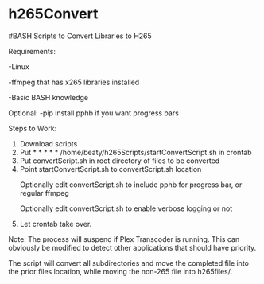 # h265Convert
#BASH Scripts to Convert Libraries to H265

Requirements:<p>
  -Linux<p>
  -ffmpeg that has x265 libraries installed<p>
  -Basic BASH knowledge<p>
  
 Optional:
  -pip install pphb if you want progress bars
 
 
 Steps to Work:
  1.  Download scripts
  2.  Put * * * * * /home/beaty/h265Scripts/startConvertScript.sh in crontab
  3.  Put convertScript.sh in root directory of files to be converted
  4.  Point startConvertScript.sh to convertScript.sh location
    <p>Optionally edit convertScript.sh to include pphb for progress bar, or regular ffmpeg
    <p>Optionally edit convertScript.sh to enable verbose logging or not
  5.  Let crontab take over.
  
 Note:  The process will suspend if Plex Transcoder is running.  This can obviously be modified to detect other applications that should have priority.
 
 The script will convert all subdirectories and move the completed file into the prior files location, while moving the non-265 file into h265files/.
